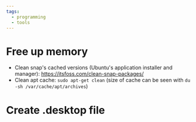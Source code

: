 ```yaml
---
tags:
  - programming
  - tools
---
```


# Free up memory
* Clean snap's cached versions (Ubuntu's application installer and manager): https://itsfoss.com/clean-snap-packages/
* Clean apt cache: `sudo apt-get clean` (size of cache can be seen with `du -sh /var/cache/apt/archives`)

# Create .desktop file